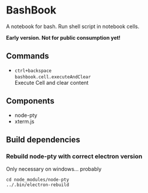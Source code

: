 # BashBook

A notebook for bash. Run shell script in notebook cells.

**Early version. Not for public consumption yet!**

## Commands

- `ctrl+backspace`  
   `bashbook.cell.executeAndClear`  
   Execute Cell and clear content

## Components

- node-pty
- xterm.js

## Build dependencies

### Rebuild node-pty with correct electron version

Only necessary on windows... probably

```
cd node_modules/node-pty
../.bin/electron-rebuild
```
